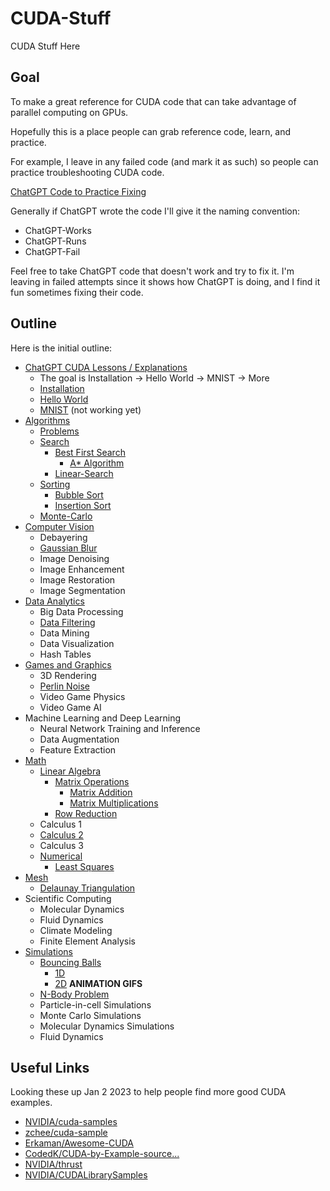 # CUDA-Stuff

CUDA Stuff Here

## Goal

To make a great reference for CUDA code that can take advantage of parallel computing on GPUs.

Hopefully this is a place people can grab reference code, learn, and practice.

For example, I leave in any failed code (and mark it as such) so people can practice troubleshooting CUDA code.

[ChatGPT Code to Practice Fixing](https://github.com/Kinvert/CUDA-Stuff/search?q=filename%3A*ChatGPT-Fail)

Generally if ChatGPT wrote the code I'll give it the naming convention:
- ChatGPT-Works
- ChatGPT-Runs
- ChatGPT-Fail

Feel free to take ChatGPT code that doesn't work and try to fix it. I'm leaving in failed attempts since it shows how ChatGPT is doing, and I find it fun sometimes fixing their code.

## Outline

Here is the initial outline:

- [ChatGPT CUDA Lessons / Explanations](https://github.com/Kinvert/CUDA-Stuff/tree/master/ChatGPT-CUDA_Lessons)
  - The goal is Installation -> Hello World -> MNIST -> More
  - [Installation](https://github.com/Kinvert/CUDA-Stuff/tree/master/ChatGPT-CUDA_Lessons/000-Installation)
  - [Hello World](https://github.com/Kinvert/CUDA-Stuff/tree/master/ChatGPT-CUDA_Lessons/010-Hello-World)
  - [MNIST](https://github.com/Kinvert/CUDA-Stuff/tree/master/ChatGPT-CUDA_Lessons/500-MNIST) (not working yet)
- [Algorithms](https://github.com/Kinvert/CUDA-Stuff/tree/master/Algorithms)
  - [Problems](https://github.com/Kinvert/CUDA-Stuff/tree/master/Algorithms/Problems)
  - [Search](https://github.com/Kinvert/CUDA-Stuff/tree/master/Algorithms/Search)
    - [Best First Search](https://github.com/Kinvert/CUDA-Stuff/tree/master/Algorithms/Search/Best-First-Search)
      - [A* Algorithm](https://github.com/Kinvert/CUDA-Stuff/tree/master/Algorithms/Search/Best-First-Search/A-Star-Algorithm)
    - [Linear-Search](https://github.com/Kinvert/CUDA-Stuff/tree/master/Algorithms/Search/Linear-Search)
  - [Sorting](https://github.com/Kinvert/CUDA-Stuff/tree/master/Algorithms/Sort)
    - [Bubble Sort](https://github.com/Kinvert/CUDA-Stuff/tree/master/Algorithms/Sort/Bubble-Sort)
    - [Insertion Sort](https://github.com/Kinvert/CUDA-Stuff/tree/master/Algorithms/Sort/Insertion-Sort)
  - [Monte-Carlo](https://github.com/Kinvert/CUDA-Stuff/tree/master/Algorithms/Monte-Carlo)
- [Computer Vision](https://github.com/Kinvert/CUDA-Stuff/tree/master/Computer-Vision)
  - Debayering
  - [Gaussian Blur](https://github.com/Kinvert/CUDA-Stuff/tree/master/Computer-Vision/Gaussian-Blur)
  - Image Denoising
  - Image Enhancement
  - Image Restoration
  - Image Segmentation
- [Data Analytics](https://github.com/Kinvert/CUDA-Stuff/tree/master/Data-Analytics)
  - Big Data Processing
  - [Data Filtering](https://github.com/Kinvert/CUDA-Stuff/tree/master/Data-Analytics/Data-Filtering)
  - Data Mining
  - Data Visualization
  - Hash Tables
- [Games and Graphics](https://github.com/Kinvert/CUDA-Stuff/tree/master/Games-and-Graphics)
  - 3D Rendering
  - [Perlin Noise](https://github.com/Kinvert/CUDA-Stuff/tree/master/Games-and-Graphics/Perlin-Noise)
  - Video Game Physics
  - Video Game AI
- Machine Learning and Deep Learning
  - Neural Network Training and Inference
  - Data Augmentation
  - Feature Extraction
- [Math](https://github.com/Kinvert/CUDA-Stuff/tree/master/Math)
  - [Linear Algebra](https://github.com/Kinvert/CUDA-Stuff/tree/master/Math/Linear-Algebra)
    - [Matrix Operations](https://github.com/Kinvert/CUDA-Stuff/tree/master/ChatGPT-CUDA_Lessons/060-Matrix-Operations)
      - [Matrix Addition](https://github.com/Kinvert/CUDA-Stuff/tree/master/ChatGPT-CUDA_Lessons/060-Matrix-Operations/061-Matrix-Addition)
      - [Matrix Multiplications](https://github.com/Kinvert/CUDA-Stuff/tree/master/ChatGPT-CUDA_Lessons/060-Matrix-Operations/066-Matrix-Multiplication)
    - [Row Reduction](https://github.com/Kinvert/CUDA-Stuff/tree/master/Math/Linear-Algebra/Row-Reduction)
  - Calculus 1
  - [Calculus 2](https://github.com/Kinvert/CUDA-Stuff/tree/master/Math/Calculus-2)
  - Calculus 3
  - [Numerical](https://github.com/Kinvert/CUDA-Stuff/tree/master/Math/Numerical)
    - [Least Squares](https://github.com/Kinvert/CUDA-Stuff/tree/master/Math/Numerical/Least-Squares)
- [Mesh](https://github.com/Kinvert/CUDA-Stuff/tree/master/Mesh)
  - [Delaunay Triangulation](https://github.com/Kinvert/CUDA-Stuff/tree/master/Mesh/Delaunay-Triangulation)
- Scientific Computing
  - Molecular Dynamics
  - Fluid Dynamics
  - Climate Modeling
  - Finite Element Analysis
- [Simulations](https://github.com/Kinvert/CUDA-Stuff/tree/master/Simulations)
  - [Bouncing Balls](https://github.com/Kinvert/CUDA-Stuff/tree/master/Simulations/Bouncing-Balls)
    - [1D](https://github.com/Kinvert/CUDA-Stuff/tree/master/Simulations/Bouncing-Balls/1D)
    - [2D](https://github.com/Kinvert/CUDA-Stuff/tree/master/Simulations/Bouncing-Balls/2D) **ANIMATION GIFS**
  - [N-Body Problem](https://github.com/Kinvert/CUDA-Stuff/tree/master/Simulations/N-Body-Problem)
  - Particle-in-cell Simulations
  - Monte Carlo Simulations
  - Molecular Dynamics Simulations
  - Fluid Dynamics
  
## Useful Links

Looking these up Jan 2 2023 to help people find more good CUDA examples.

- [NVIDIA/cuda-samples](https://github.com/NVIDIA/cuda-samples/tree/master/Samples)
- [zchee/cuda-sample](https://github.com/zchee/cuda-sample)
- [Erkaman/Awesome-CUDA](https://github.com/Erkaman/Awesome-CUDA)
- [CodedK/CUDA-by-Example-source...](https://github.com/CodedK/CUDA-by-Example-source-code-for-the-book-s-examples-)
- [NVIDIA/thrust](https://github.com/NVIDIA/thrust)
- [NVIDIA/CUDALibrarySamples](https://github.com/NVIDIA/CUDALibrarySamples)
